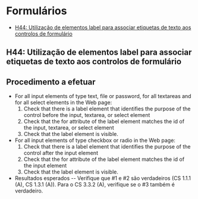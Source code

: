 # Formulários

- [H44: Utilização de elementos label para associar etiquetas de texto aos controlos de formulário](#h44-utilização-de-elementos-label-para-associar-etiquetas-de-texto-aos-controlos-de-formulário)

## H44: Utilização de elementos label para associar etiquetas de texto aos controlos de formulário

## Procedimento a efetuar

- For all input elements of type text, file or password, for all textareas and for all select elements in the Web page:
  1) Check that there is a label element that identifies the purpose of the control before the input, textarea, or select element
  2) Check that the for attribute of the label element matches the id of the input, textarea, or select element
  3) Check that the label element is visible.
- For all input elements of type checkbox or radio in the Web page:
  1) Check that there is a label element that identifies the purpose of the control after the input element
  2) Check that the for attribute of the label element matches the id of the input element
  3) Check that the label element is visible.
- Resultados esperados
  -- Verifique que #1 e #2 são verdadeiros (CS 1.1.1 (A), CS 1.3.1 (A)). Para o CS 3.3.2 (A), verifique se o #3 também é verdadeiro.
